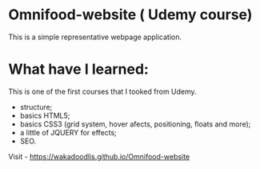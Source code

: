 # Omnifood-website ( Udemy course) 
This is a simple representative webpage application. 

# What have I learned: 
This is one of the first courses that I tooked from Udemy. 
- structure;
- basics HTML5;
- basics CSS3 (grid system, hover afects, positioning, floats and more);
- a little of JQUERY for effects;
- SEO.


Visit - https://wakadoodlis.github.io/Omnifood-website
